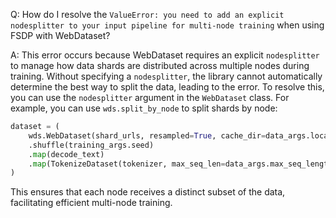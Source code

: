 Q: How do I resolve the `ValueError: you need to add an explicit nodesplitter to your input pipeline for multi-node training` when using FSDP with WebDataset?

A: This error occurs because WebDataset requires an explicit `nodesplitter` to manage how data shards are distributed across multiple nodes during training. Without specifying a `nodesplitter`, the library cannot automatically determine the best way to split the data, leading to the error. To resolve this, you can use the `nodesplitter` argument in the `WebDataset` class. For example, you can use `wds.split_by_node` to split shards by node:

```python
dataset = (
    wds.WebDataset(shard_urls, resampled=True, cache_dir=data_args.local_cache_path, nodesplitter=wds.split_by_node)
    .shuffle(training_args.seed)
    .map(decode_text)
    .map(TokenizeDataset(tokenizer, max_seq_len=data_args.max_seq_length))
)
```

This ensures that each node receives a distinct subset of the data, facilitating efficient multi-node training.
